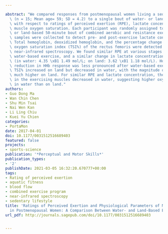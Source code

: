 ---
abstract: "We compared responses from postmenopausal women living a sedentary lifestyle\
  \ (n = 15; Mean age= 59; SD = 4.2) to a single bout of water- or land-based exercise\
  \ with respect to ratings of perceived exertion (RPE), lactate concentration, and\
  \ muscle oxygen saturation. Each participant was randomly assigned to a single water-\
  \ or land-based 50-minute bout of combined aerobic and resistance exercise. Blood\
  \ samples were collected to detect pre- and post-exercise lactate concentration.\
  \ Total hemoglobin, deoxidized hemoglobin, and the percentage change in the total\
  \ oxygen saturation index (TSI%) of the rectus femoris were detected by means of\
  \ near-infrared spectroscopy. We found similar RPE at various stages of land- and\
  \ water-based exercise, and a similar change in lactate concentration in these environments\
  \ (in water: 4.35 \xB1 1.49 mol/L; on land: 3.62 \xB1 1.18 mol/L). However, the\
  \ reduction in HHb response was less pronounced after water-based exercise, and\
  \ TSI% increased on land but decreased in water, with the magnitude of this change\
  \ much higher on land. For similar RPE and lactate concentration, the oxygen saturation\
  \ in the exercising muscles decreased in water, suggesting higher oxygen consumption\
  \ in water than on land."
authors:
- Guo Dong Ma
- Wan Chin Chen
- Shu Min Tsai
- Nai Wen Kan
- Li Ling Chiu
- Kuei Yu Chien
categories:
- PortaMon
date: 2017-04-01
doi: 10.1177/0031512516689403
featured: false
projects:
- sports-science
publication: '*Perceptual and Motor Skills*'
publication_types:
- '2'
publishDate: 2021-03-05 16:32:20.670777+00:00
tags:
- Rating of perceived exertion
- aquatic fitness
- blood flow
- combined exercise program
- near-infrared spectroscopy
- sedentary lifestyle
title: 'Ratings of Perceived Exertion and Physiological Parameters of Muscle Metabolism
  in Postmenopausal Women: A Comparison Between Water- and Land-Based Exercise'
url_pdf: http://journals.sagepub.com/doi/10.1177/0031512516689403

---
